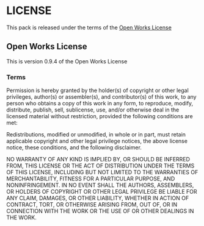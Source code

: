 # LICENSE  
This pack is released under the terms of the [Open Works License](http://owl.apotheon.org/)  

## Open Works License  

This is version 0.9.4 of the Open Works License  

### Terms  

Permission is hereby granted by the holder(s) of copyright or other legal privileges, author(s) or assembler(s), and contributor(s) of this work, to any person who obtains a copy of this work in any form, to reproduce, modify, distribute, publish, sell, sublicense, use, and/or otherwise deal in the licensed material without restriction, provided the following conditions are met:  

Redistributions, modified or unmodified, in whole or in part, must retain applicable copyright and other legal privilege notices, the above license notice, these conditions, and the following disclaimer.  

NO WARRANTY OF ANY KIND IS IMPLIED BY, OR SHOULD BE INFERRED FROM, THIS LICENSE OR THE ACT OF DISTRIBUTION UNDER THE TERMS OF THIS LICENSE, INCLUDING BUT NOT LIMITED TO THE WARRANTIES OF MERCHANTABILITY, FITNESS FOR A PARTICULAR PURPOSE, AND NONINFRINGEMENT. IN NO EVENT SHALL THE AUTHORS, ASSEMBLERS, OR HOLDERS OF COPYRIGHT OR OTHER LEGAL PRIVILEGE BE LIABLE FOR ANY CLAIM, DAMAGES, OR OTHER LIABILITY, WHETHER IN ACTION OF CONTRACT, TORT, OR OTHERWISE ARISING FROM, OUT OF, OR IN CONNECTION WITH THE WORK OR THE USE OF OR OTHER DEALINGS IN THE WORK.  
